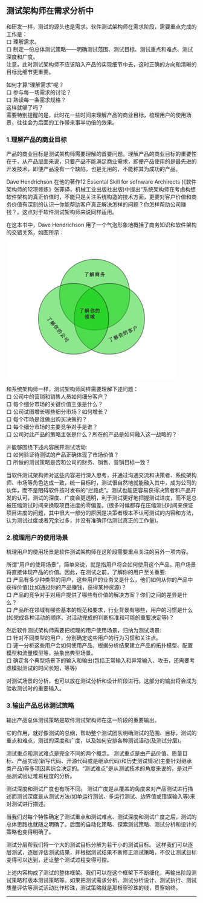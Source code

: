 ## 测试架构师在需求分析中

和研发一样，测试的源头也是需求。软件测试架构师在需求阶段，需要重点完成的工作是：</br>
口  理解需求。</br>
口  制定一份总体测试策略——明确测试范围、测试目标、测试重点和难点、测试深度和广度。</br>
注意，此时测试架构师不应该陷入产品的实现细节中去，这时正确的方向和清晰的目标比细节更重要。

如何才算“理解需求”呢？</br>
口  参与每一场需求的讨论？</br>
口  熟读每一条需求规格？</br>
这样就够了吗？</br>
需要特别提醒的是，此时花一些时间来理解产品的商业目标，梳理用户的使用场景，往往会为后面的工作带来事半功倍的效果。

### 1.理解产品的商业目标

产品的商业目标是测试架构师需要理解的首要问题。理解产品的商业目标的重要性在于，从产品层面来说，只要产品不能满足商业需求，即便产品使用的是最先进的开发技术，即便产品没有一个缺陷，也是无用的，不能称其为成功的产品。

Dave Hendrichson 在他的著作12 Essental Skill for sofnware Archirects (《软件架构师的12项修炼》张菲译，机械工业出版社出版)中提出“系统架构师在考虑构想软件架构的真正价值时，不能只是关注系统构造的技术方面，更要对客户价值和商务价值有深刻的认识一你能帮助客户真正解决怎样的问题？你怎样帮助公司赚钱？。这点对于软件测试架构师来说同样适用。

在这本书中，Dave Hendrichson 用了一个气泡形象地概括了商务知识和软件架构的交错关系，如图所示：

![](../resFiles/r2/DaveHendrichson气泡图.jpg)

和系统架构师一样，测试架构师同样需要理解下述问题：</br>
口  公司中的营销和销售人员如何细分客户？</br>
口  每个细分市场的关键价值主张是什么？</br>
口  公司试图增长哪些细分市场？如何增长？</br>
口  每个市场是谁做出购买决策的？</br>
口  每个细分市场的主要竞争对手是谁？</br>
口  公司对此产品的策略主张是什么？所在的产品是如何融入这一战略的？</br>


并能够围绕下述内容展开测试活动:</br>
口  如何验证待测试的产品正确体现了市场价值？</br>
口  所做的测试策略是否和公司的财务、销售、营销目标一致？</br>

当软件测试架构师对这些内容进行深入思考，并通过沟通交流和决策者、系统架构师、市场等角色达成一致，统一目标时，测试很自然地就能融入其中，成为公司的伙伴，而不是阻碍软件按时发布的“拦路虎”。测试也能更容易获得决策者和产品开发的认可，测试的深度、广度会更透明，利于测试更好地把握测试进度，而不是总被压缩测试时间来换取项目进度的零偏差。(很多时候都存在压缩测试时间来保证项目进度的问题，其中很大一部分的原因是决策者根本不认可测试的内容和方法，认为测试过度或者冗余过多，并没有准确评估测试真正的工作量)。

### 2.梳理用户的使用场景

梳理用户的使用场景是软件测试架构师在这阶段需要重点关注的另外一项内容。

所谓“用户的使用场景”，简单来说，就是指用户将会如何使用这个产品。用户场景将直接体现产品的价值。因此，在测试之前，了解你的用户至关重要:</br>
口  产品有多少种类型的用户，这些用户的业务又是什么，他们如何从你的产品中获得价值(比如通过你的产品赚钱，获得某种资源)？</br>
口  产品的竞争对手对用户提供了哪些有价值的解决方案？你们之间的差异是什么？</br>
口  产品所在领域有哪些基本的规范和要求，行业背景有哪些，用户的习惯是什么(如完成各种活动的顺序、对活动完成的判断标准和可能的重要决定等)？</br>

然后软件测试架构师需要把梳理的用户使用场景，归纳为测试场景:</br>
口  针对不同类型的用户，分别确定这些用户的行为习惯和关注点。</br>
口  逐一分析这些用户会如何使用产品，根据分析结果建立产品的拓扑模型、配置模型和流量模型等，抽象出典型场景。</br>
口  确定各个典型场景下的输入和输出(包括正常输入和异常输入、攻击，还需要考虑模拟测试的时间长短，等等)</br>

对测试场景的分析，也可以放在测试分析和设计阶段进行。这部分的输出将会成为验收测试时的重要输入。


### 3.输出产品总体测试策略

输出产品总体测试策略是软件测试架构师在这一阶段的重要输出。

它的作用，就好像测试的总纲，帮助整个测试团队明确测试的范围、目标，测试的重点和难点，测试的深度和广度，以及如何安排各种测试活动(及测试分层)。

测试重点和测试难点是完全不同的两个概念。
测试重点是由产品价值、质量目标、产品实现(新写代码、开源代码或是继承代码)和历史测试情况(主要针对继承类产品)等多项因素综合决定的。“测试难点”是从测试技术的角度来说的，是对产品测试验证难易程度的分析。

测试深度和测试广度也有所不同。
测试广度是从覆盖的角度来对产品测试进行描述而测试深度是从测试方法(如单运行测试、多运行测试、边界值或错误输入等)来对测试进行描述。

当我们对每个特性确定了测试重点和测试难点、测试深度和测试广度之后，测试的总体思路也就随之明确了。后面的自动化策略、探索测试策略、测试分析和设计的策略也变得明确了。

测试分层帮我们将一个大的测试目标分解为若干小的测试目标。
这样我们可以逐层测试，逐层评估测试结果，并根据测试结果不断修正测试策略，不仅让测试目标变得可以达到，还让整个测试过程变得可控。

上述内容构成了测试的整体框架。我们可以在这个框架下不断细化，再输出阶段测试策略和版本测试策略等。如果把测试需求分析、测试分析设计、测试执行、测试质量评估等测试活动比作珍珠，测试策略就是那根穿珍珠的线，贯穿始终。

* * *
